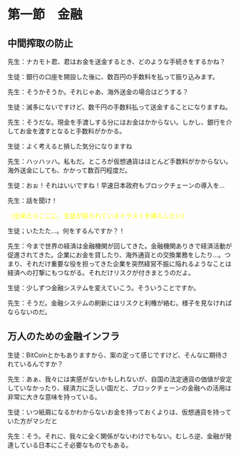 # 第一節　金融

## 中間搾取の防止

先生：ナカモト君、君はお金を送金するとき、どのような手続きをするかね？

生徒：銀行の口座を開設した後に、数百円の手数料を払って振り込みます。

先生：そうかそうか。それじゃあ、海外送金の場合はどうする？

生徒：滅多にないですけど、数千円の手数料払って送金することになりますね。

先生：そうだな。現金を手渡しする分にはお金はかからない。しかし、銀行を介してお金を渡すとなると手数料がかかる。

生徒：よく考えると損した気分になりますね

先生：ハッハッハ。私もだ。ところが仮想通貨はほとんど手数料がかからない。海外送金にしても、かかって数百円程度だ。

生徒：おぉ！それはいいですね！早速日本政府もブロックチェーンの導入を...

先生：話を聞け！

<span style="color:yellow;">（出来たらここに、生徒が殴られているイラストを挿入したい）</span>

生徒；いたたた...。何をするんですか？！

先生：今まで世界の経済は金融機関が回してきた。金融機関ありきで経済活動が促進されてきた。企業にお金を貸したり、海外通貨との交換業務をしたり...。つまり、それだけ重要な役を担ってきた企業を突然経営不振に陥れるようなことは経済への打撃にもつながる。それだけリスクが付きまとうのだよ。

生徒：少しずつ金融システムを変えていこう。そういうことですか。

先生：そうだ。金融システムの刷新にはリスクと利権が絡む。様子を見なければならないのだ。

## 万人のための金融インフラ

生徒：BitCoinとかもありますから、案の定って感じですけど、そんなに期待されているんですか？

先生：あぁ、我々には実感がないかもしれないが、自国の法定通貨の価値が安定していなかったり、経済力に乏しい国だと、ブロックチェーンの金融への活用は非常に大きな意味を持っている。

生徒：いつ紙屑になるかわからないお金を持っておくよりは、仮想通貨を持っていた方がマシだと

先生：そう。それに、我々に全く関係がないわけでもない。むしろ逆、金融が発達している日本にこそ必要なものでもある。



